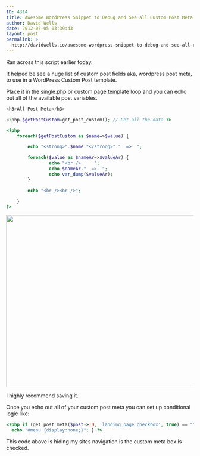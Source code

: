 ```yaml
---
ID: 4314
title: Awesome WordPress Snippet to Debug and See all Custom Post Meta Elements
author: David Wells
date: 2012-05-05 03:39:43
layout: post
permalink: >
  http://davidwells.io/awesome-wordpress-snippet-to-debug-and-see-all-custom-post-meta-elements/
---
```

Ran across this script earlier today.

It helped be see a huge list of custom post fields aka, wordpress post meta, to use in a WordPress Custom Post template.

Place it in the single.php or custom page template loop and you can echo out all of the available post variables.

```php
<h3>All Post Meta</h3>

<?php $getPostCustom=get_post_custom(); // Get all the data ?>

<?php
    foreach($getPostCustom as $name=>$value) {

        echo "<strong>".$name."</strong>"."  =>  ";

        foreach($value as $nameAr=>$valueAr) {
                echo "<br />     ";
                echo $nameAr."  =>  ";
                echo var_dump($valueAr);
        }

        echo "<br /><br />";

    }
?>
```


<p style="text-align: center;"><a href="https://s3-us-west-2.amazonaws.com/assets.davidwells.io/legacy/2012/05/all-variables.png"><img class=" wp-image-4316 aligncenter" title="all variables" src="https://s3-us-west-2.amazonaws.com/assets.davidwells.io/legacy/2012/05/all-variables-1024x768.png" alt="" width="614" height="461" /></a></p>
I highly recommend saving it.

Once you echo out all of your custom post meta you can set up conditional logic like:

```php
<?php if (get_post_meta($post->ID, 'landing_page_checkbox', true) == "") {
  echo "#menu {display:none;}"; } ?>
```

This code above is hiding my sites navigation is the custom meta box is checked.
